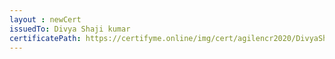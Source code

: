```yaml
--- 
layout : newCert 
issuedTo: Divya Shaji kumar 
certificatePath: https://certifyme.online/img/cert/agilencr2020/DivyaShajikumar_6810e.png
--- 
```

